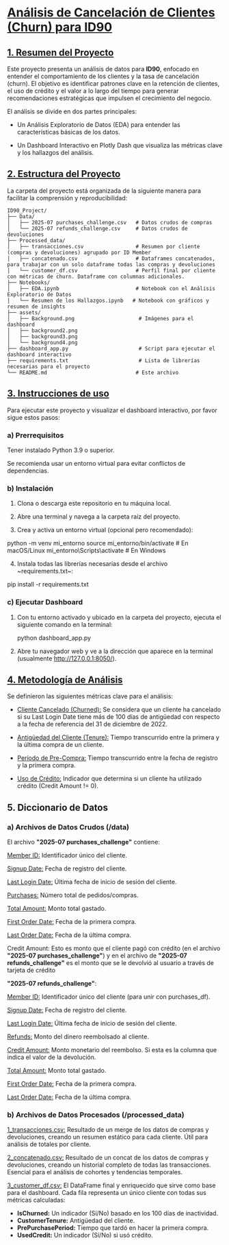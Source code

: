 # <ins>__Análisis de Cancelación de Clientes (Churn) para ID90__</ins>

## <ins>__1. Resumen del Proyecto__</ins>

Este proyecto presenta un análisis de datos para __ID90__, enfocado en entender el comportamiento de los clientes y la tasa de cancelación (churn). El objetivo es identificar patrones clave en la retención de clientes, el uso de crédito y el valor a lo largo del tiempo para generar recomendaciones estratégicas que impulsen el crecimiento del negocio.

El análisis se divide en dos partes principales:

* Un Análisis Exploratorio de Datos (EDA) para entender las características básicas de los datos.

* Un Dashboard Interactivo en Plotly Dash que visualiza las métricas clave y los hallazgos del análisis.


## <ins>__2. Estructura del Proyecto__</ins>

La carpeta del proyecto está organizada de la siguiente manera para facilitar la comprensión y reproducibilidad:

```
ID90_Project/
├── Data/
│   ├── 2025-07 purchases_challenge.csv   # Datos crudos de compras
│   └── 2025-07 refunds_challenge.csv     # Datos crudos de devoluciones
├── Processed_data/
│   ├── transacciones.csv                 # Resumen por cliente (compras y devoluciones) agrupado por ID Member
│   ├── concatenado.csv                   # Dataframes concatenados, para trabajar con un solo dataframe todas las compras y devoluciones
│   └── customer_df.csv                   # Perfil final por cliente con métricas de churn. Dataframe con columnas adicionales.
├── Notebooks/
│   ├── EDA.ipynb                         # Notebook con el Análisis Exploratorio de Datos
│   └── Resumen de los Hallazgos.ipynb   # Notebook con gráficos y resumen de insights
├── assets/
│   ├── Background.png                     # Imágenes para el dashboard
│   ├── background2.png
│   ├── background3.png
│   └── background4.png
├── dashboard_app.py                       # Script para ejecutar el dashboard interactivo
├── requirements.txt                       # Lista de librerías necesarias para el proyecto
└── README.md                             # Este archivo
```

## <ins>3. Instrucciones de uso</ins>

Para ejecutar este proyecto y visualizar el dashboard interactivo, por favor sigue estos pasos:

### a) Prerrequisitos

Tener instalado Python 3.9 o superior.

Se recomienda usar un entorno virtual para evitar conflictos de dependencias.

### b) Instalación

1. Clona o descarga este repositorio en tu máquina local.

2. Abre una terminal y navega a la carpeta raíz del proyecto.

3. Crea y activa un entorno virtual (opcional pero recomendado):

python -m venv mi_entorno
source mi_entorno/bin/activate  # En macOS/Linux
mi_entorno\Scripts\activate      # En Windows

4. Instala todas las librerías necesarias desde el archivo ~requirements.txt~:

pip install -r requirements.txt

### c) Ejecutar Dashboard

1. Con tu entorno activado y ubicado en la carpeta del proyecto, ejecuta el siguiente comando en la terminal:

   python dashboard_app.py

2. Abre tu navegador web y ve a la dirección que aparece en la terminal (usualmente http://127.0.0.1:8050/).

## <ins>4. Metodología de Análisis</ins>

Se definieron las siguientes métricas clave para el análisis:

* <ins>Cliente Cancelado (Churned):</ins> Se considera que un cliente ha cancelado si su Last Login Date tiene más de 100 días de antigüedad con respecto a la fecha de referencia del 31 de diciembre de 2022.

* <ins>Antigüedad del Cliente (Tenure):</ins> Tiempo transcurrido entre la primera y la última compra de un cliente.

* <ins>Período de Pre-Compra:</ins> Tiempo transcurrido entre la fecha de registro y la primera compra.

* <ins>Uso de Crédito:</ins> Indicador que determina si un cliente ha utilizado crédito (Credit Amount != 0).

## 5. Diccionario de Datos

### a) Archivos de Datos Crudos (/data)

El archivo __"2025-07 purchases_challenge"__ contiene:

<ins>Member ID:</ins> Identificador único del cliente.

<ins>Signup Date:</ins> Fecha de registro del cliente.

<ins>Last Login Date:</ins> Última fecha de inicio de sesión del cliente.

<ins>Purchases:</ins> Número total de pedidos/compras.

<ins>Total Amount:</ins> Monto total gastado.

<ins>First Order Date:</ins> Fecha de la primera compra.

<ins>Last Order Date:</ins> Fecha de la última compra.

Credit Amount: Esto es monto que el cliente pagó con crédito (en el archivo __"2025-07 purchases_challenge"__) y en el archivo de __"2025-07 refunds_challenge"__ es el monto que se le devolvió al usuario a través de tarjeta de crédito

__"2025-07 refunds_challenge"__:

<ins>Member ID:</ins> Identificador único del cliente (para unir con purchases_df).

<ins>Signup Date:</ins> Fecha de registro del cliente.

<ins>Last Login Date:</ins> Última fecha de inicio de sesión del cliente.

<ins>Refunds:</ins> Monto del dinero reembolsado al cliente.

<ins>Credit Amount:</ins> Monto monetario del reembolso. Si esta es la columna que indica el valor de la devolución.

<ins>Total Amount:</ins> Monto total gastado.

<ins>First Order Date:</ins> Fecha de la primera compra.

<ins>Last Order Date:</ins> Fecha de la última compra.

### b) Archivos de Datos Procesados (/processed_data)

<ins>1_transacciones.csv:</ins> Resultado de un merge de los datos de compras y devoluciones, creando un resumen estático para cada cliente. Útil para análisis de totales por cliente.

<ins>2_concatenado.csv:</ins> Resultado de un concat de los datos de compras y devoluciones, creando un historial completo de todas las transacciones. Esencial para el análisis de cohortes y tendencias temporales.

<ins>3_customer_df.csv:</ins> El DataFrame final y enriquecido que sirve como base para el dashboard. Cada fila representa un único cliente con todas sus métricas calculadas:
* __IsChurned:__ Un indicador (Sí/No) basado en los 100 días de inactividad.
* __CustomerTenure:__ Antigüedad del cliente.
* __PrePurchasePeriod:__ Tiempo que tardó en hacer la primera compra.
* __UsedCredit:__ Un indicador (Sí/No) si usó crédito.


